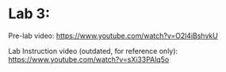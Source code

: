 ﻿# Lab 3:

Pre-lab video: https://www.youtube.com/watch?v=O2l4iBshvkU

Lab Instruction video (outdated, for reference only): https://www.youtube.com/watch?v=sXi33PAlq5o
